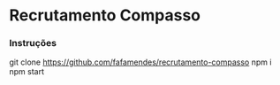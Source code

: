 # Recrutamento Compasso

### Instruções

git clone https://github.com/fafamendes/recrutamento-compasso
npm i
npm start
